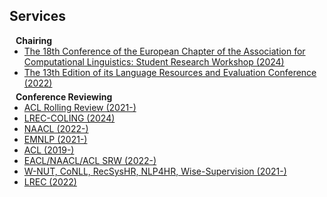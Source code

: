 ## Services

<h4 style="margin:0 10px 0;">Chairing</h4>

<ul style="margin:0 0 5px;">
  <li><a href="https://sites.google.com/view/eacl2024srw/homepage/"><autocolor>The 18th Conference of the European Chapter of the Association for Computational Linguistics: Student Research Workshop (2024)</autocolor></a></li>
  <li><a href="https://lrec2022.lrec-conf.org/en/"><autocolor>The 13th Edition of its Language Resources and Evaluation Conference (2022)</autocolor></a></li>
</ul>

<h4 style="margin:0 10px 0;">Conference Reviewing</h4>

<ul style="margin:0 0 5px;">
  <li><a href=""><autocolor>ACL Rolling Review (2021-)</autocolor></a></li>
  <li><a href=""><autocolor>LREC-COLING (2024)</autocolor></a></li>
  <li><a href=""><autocolor>NAACL (2022-)</autocolor></a></li>
  <li><a href=""><autocolor>EMNLP (2021-)</autocolor></a></li>
  <li><a href=""><autocolor>ACL (2019-)</autocolor></a></li>
  <li><a href=""><autocolor>EACL/NAACL/ACL SRW (2022-)</autocolor></a></li>
  <li><a href=""><autocolor>W-NUT, CoNLL, RecSysHR, NLP4HR, Wise-Supervision (2021-)</autocolor></a></li>
  <li><a href=""><autocolor>LREC (2022)</autocolor></a></li>
</ul>
<br>